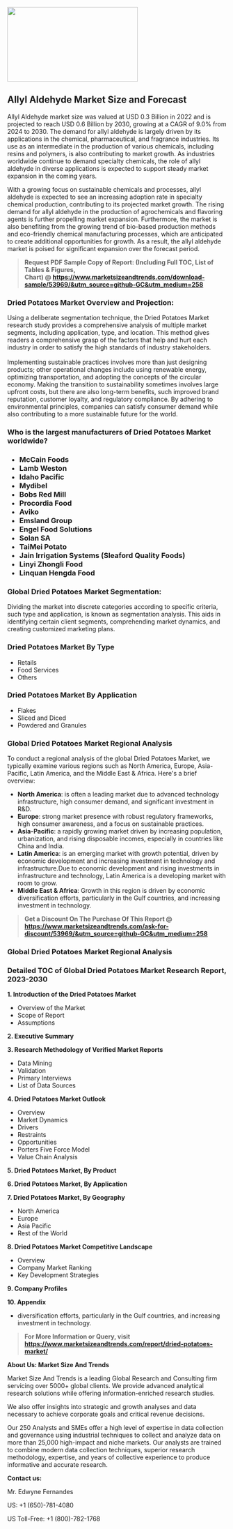 <p><img class="alignnone size-medium wp-image-20088" src="https://ffe5etoiles.com/wp-content/uploads/2024/12/MST1-300x171.png" alt="" width="300" height="171" /></p><h2>Allyl Aldehyde Market Size and Forecast</h2><p>Allyl Aldehyde market size was valued at USD 0.3 Billion in 2022 and is projected to reach USD 0.6 Billion by 2030, growing at a CAGR of 9.0% from 2024 to 2030. The demand for allyl aldehyde is largely driven by its applications in the chemical, pharmaceutical, and fragrance industries. Its use as an intermediate in the production of various chemicals, including resins and polymers, is also contributing to market growth. As industries worldwide continue to demand specialty chemicals, the role of allyl aldehyde in diverse applications is expected to support steady market expansion in the coming years.</p><p>With a growing focus on sustainable chemicals and processes, allyl aldehyde is expected to see an increasing adoption rate in specialty chemical production, contributing to its projected market growth. The rising demand for allyl aldehyde in the production of agrochemicals and flavoring agents is further propelling market expansion. Furthermore, the market is also benefiting from the growing trend of bio-based production methods and eco-friendly chemical manufacturing processes, which are anticipated to create additional opportunities for growth. As a result, the allyl aldehyde market is poised for significant expansion over the forecast period.</p></p><blockquote id="" class=""><strong>Request PDF Sample Copy of Report: (Including Full TOC, List of Tables &amp; Figures, Chart)&nbsp;@&nbsp;<strong><a href="https://www.marketsizeandtrends.com/download-sample/53969/&utm_source=github-GC&utm_medium=258" target="_blank">https://www.marketsizeandtrends.com/download-sample/53969/&utm_source=github-GC&utm_medium=258</a></strong></strong></blockquote><h3 id="" class="">Dried Potatoes Market&nbsp;Overview and Projection:</h3><p id="" class="">Using a deliberate segmentation technique, the Dried Potatoes Market research study provides a comprehensive analysis of multiple market segments, including application, type, and location. This method gives readers a comprehensive grasp of the factors that help and hurt each industry in order to satisfy the high standards of industry stakeholders. <br /> <br />Implementing sustainable practices involves more than just designing products; other operational changes include using renewable energy, optimizing transportation, and adopting the concepts of the circular economy. Making the transition to sustainability sometimes involves large upfront costs, but there are also long-term benefits, such improved brand reputation, customer loyalty, and regulatory compliance. By adhering to environmental principles, companies can satisfy consumer demand while also contributing to a more sustainable future for the world.</p><h3 id="" class="">Who is the largest manufacturers of&nbsp;Dried Potatoes Market worldwide?</h3><h3 class=""><p><ul><li>McCain Foods </li><li> Lamb Weston </li><li> Idaho Pacific </li><li> Mydibel </li><li> Bobs Red Mill </li><li> Procordia Food </li><li> Aviko </li><li> Emsland Group </li><li> Engel Food Solutions </li><li> Solan SA </li><li> TaiMei Potato </li><li> Jain Irrigation Systems (Sleaford Quality Foods) </li><li> Linyi Zhongli Food </li><li> Linquan Hengda Food</li></ul></p></h3><h3 id="" class="">Global&nbsp;Dried Potatoes Market Segmentation:</h3><p id="" class="">Dividing the market into discrete categories according to specific criteria, such type and application, is known as segmentation analysis. This aids in identifying certain client segments, comprehending market dynamics, and creating customized marketing plans.</p><h3 id="" class="">Dried Potatoes Market&nbsp;By Type</h3><p><p><ul><li>Retails </li><li> Food Services </li><li> Others</p></li></ul></p></p><h3 id="" class="">Dried Potatoes Market&nbsp;By Application</h3><p class=""><p><ul><li>Flakes </li><li> Sliced and Diced </li><li> Powdered and Granules</li></ul></p></p><h3 id="" class="">Global Dried Potatoes Market Regional Analysis</h3><p id="" class="">To conduct a regional analysis of the global Dried Potatoes Market, we typically examine various regions such as North America, Europe, Asia-Pacific, Latin America, and the Middle East &amp; Africa. Here's a brief overview:</p><ul><li><strong>North America</strong>: is often a leading market due to advanced technology infrastructure, high consumer demand, and significant investment in R&amp;D.</li><li><strong>Europe</strong>: strong market presence with robust regulatory frameworks, high consumer awareness, and a focus on sustainable practices.</li><li><strong>Asia-Pacific</strong>: a rapidly growing market driven by increasing population, urbanization, and rising disposable incomes, especially in countries like China and India.</li><li><strong>Latin America</strong>: is an emerging market with growth potential, driven by economic development and increasing investment in technology and infrastructure.Due to economic development and rising investments in infrastructure and technology, Latin America is a developing market with room to grow.</li><li><strong>Middle East &amp; Africa</strong>: Growth in this region is driven by economic diversification efforts, particularly in the Gulf countries, and increasing investment in technology.</li></ul><blockquote id="" class=""><strong>Get a Discount On The Purchase Of This Report @ <strong><a href="https://www.marketsizeandtrends.com/ask-for-discount/53969/&utm_source=github-GC&utm_medium=258" target="_blank">https://www.marketsizeandtrends.com/ask-for-discount/53969/&utm_source=github-GC&utm_medium=258</a></strong></strong></blockquote><h3 id="" class="">Global Dried Potatoes Market Regional Analysis</h3><h3 id="" class="">Detailed TOC of Global Dried Potatoes Market Research Report, 2023-2030</h3><p id="" class=""><strong>1. Introduction of the Dried Potatoes Market</strong></p><ul><li>Overview of the Market</li><li>Scope of Report</li><li>Assumptions</li></ul><p id="" class=""><strong>2. Executive Summary</strong></p><p id="" class=""><strong>3. Research Methodology of Verified Market Reports</strong></p><ul><li>Data Mining</li><li>Validation</li><li>Primary Interviews</li><li>List of Data Sources</li></ul><p id="" class=""><strong>4. Dried Potatoes Market Outlook</strong></p><ul><li>Overview</li><li>Market Dynamics</li><li>Drivers</li><li>Restraints</li><li>Opportunities</li><li>Porters Five Force Model</li><li>Value Chain Analysis</li></ul><p id="" class=""><strong>5. Dried Potatoes Market, By Product</strong></p><p id="" class=""><strong>6. Dried Potatoes Market, By Application</strong></p><p id="" class=""><strong>7. Dried Potatoes Market, By Geography</strong></p><ul><li>North America</li><li>Europe</li><li>Asia Pacific</li><li>Rest of the World</li></ul><p id="" class=""><strong>8. Dried Potatoes Market Competitive Landscape</strong></p><ul><li>Overview</li><li>Company Market Ranking</li><li>Key Development Strategies</li></ul><p id="" class=""><strong>9. Company Profiles</strong></p><p id="" class=""><strong>10. Appendix</strong></p><ul><li>diversification efforts, particularly in the Gulf countries, and increasing investment in technology.</li></ul><blockquote id="" class=""><strong>For More Information or Query, visit <strong><strong><a href="https://www.marketsizeandtrends.com/report/dried-potatoes-market/" target="_blank">https://www.marketsizeandtrends.com/report/dried-potatoes-market/</a></strong></strong></strong></blockquote><p id="" class=""><strong>About Us: Market Size And Trends</strong></p><p id="" class="">Market Size And Trends is a leading Global Research and Consulting firm servicing over 5000+ global clients. We provide advanced analytical research solutions while offering information-enriched research studies.</p><p id="" class="">We also offer insights into strategic and growth analyses and data necessary to achieve corporate goals and critical revenue decisions.</p><p id="" class="">Our 250 Analysts and SMEs offer a high level of expertise in data collection and governance using industrial techniques to collect and analyze data on more than 25,000 high-impact and niche markets. Our analysts are trained to combine modern data collection techniques, superior research methodology, expertise, and years of collective experience to produce informative and accurate research.</p><p id="" class=""><strong>Contact us:</strong></p><p id="" class="">Mr. Edwyne Fernandes</p><p id="" class="">US: +1 (650)-781-4080</p><p id="" class="">US Toll-Free: +1 (800)-782-1768</p>

